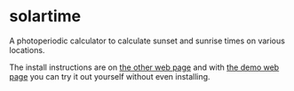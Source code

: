 solartime
=========

A photoperiodic calculator to calculate sunset and sunrise times on various locations.

The install instructions are on [the other web page](http://syystunturi.github.io/solartime/) and with [the demo web page](http://solartime.herokuapp.com/) you can try it out yourself without even installing.
